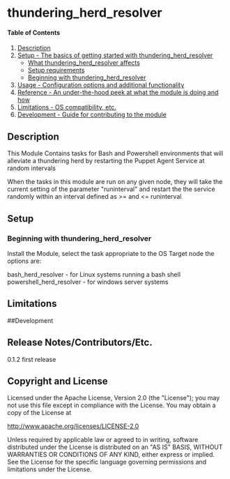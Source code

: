 
# thundering_herd_resolver
#### Table of Contents

1. [Description](#description)
2. [Setup - The basics of getting started with thundering_herd_resolver](#setup)
    * [What thundering_herd_resolver affects](#what-thundering_herd_resolver-affects)
    * [Setup requirements](#setup-requirements)
    * [Beginning with thundering_herd_resolver](#beginning-with-thundering_herd_resolver)
3. [Usage - Configuration options and additional functionality](#usage)
4. [Reference - An under-the-hood peek at what the module is doing and how](#reference)
5. [Limitations - OS compatibility, etc.](#limitations)
6. [Development - Guide for contributing to the module](#development)

## Description

This Module Contains tasks for Bash and Powershell environments that will alleviate a thundering herd by restarting the Puppet Agent Service at random intervals

When the tasks in this module are run on any given node, they will take the current setting of the parameter "runinterval" and restart the the service randomly within an interval defined as >= and <= runinterval


## Setup



### Beginning with thundering_herd_resolver  

Install the Module, select the task appropriate to the OS Target node the options are:

bash_herd_resolver - for Linux systems running a bash shell
powershell_herd_resolver - for windows server systems



## Limitations


##Development


## Release Notes/Contributors/Etc.

0.1.2 first release

## Copyright and License

Licensed under the Apache License, Version 2.0 (the "License"); you may not use this file except in compliance with the License. You may obtain a copy of the License at

http://www.apache.org/licenses/LICENSE-2.0

Unless required by applicable law or agreed to in writing, software distributed under the License is distributed on an "AS IS" BASIS, WITHOUT WARRANTIES OR CONDITIONS OF ANY KIND, either express or implied. See the License for the specific language governing permissions and limitations under the License.

